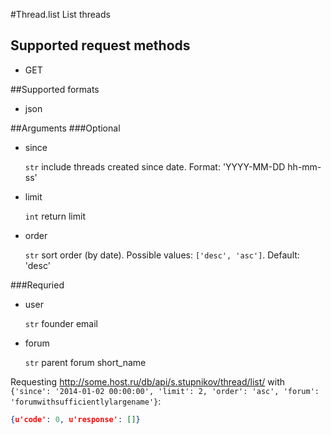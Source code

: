 #Thread.list
List threads

## Supported request methods 
* GET

##Supported formats
* json

##Arguments
###Optional
* since

   ```str``` include threads created since date. Format: 'YYYY-MM-DD hh-mm-ss'
* limit

   ```int``` return limit
* order

   ```str``` sort order (by date). Possible values: ```['desc', 'asc']```. Default: 'desc'


###Requried
* user

   ```str``` founder email
* forum

   ```str``` parent forum short_name


Requesting http://some.host.ru/db/api/s.stupnikov/thread/list/ with ```{'since': '2014-01-02 00:00:00', 'limit': 2, 'order': 'asc', 'forum': 'forumwithsufficientlylargename'}```:
```json
{u'code': 0, u'response': []}
```

